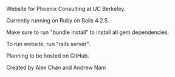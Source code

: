 
Website for Phoenix Consulting at UC Berkeley.

Currently running on Ruby on Rails 4.2.5.

Make sure to run "bundle install" to install all gem dependencies.

To run website, run "rails server".

Planning to be hosted on GitHub.

Created by Alex Chan and Andrew Nam
